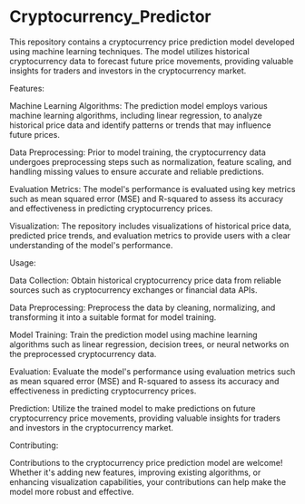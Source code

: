 # Cryptocurrency_Predictor
This repository contains a cryptocurrency price prediction model developed using machine learning techniques. The model utilizes historical cryptocurrency data to forecast future price movements, providing valuable insights for traders and investors in the cryptocurrency market.

Features:

Machine Learning Algorithms: The prediction model employs various machine learning algorithms, including linear regression, to analyze historical price data and identify patterns or trends that may influence future prices.

Data Preprocessing: Prior to model training, the cryptocurrency data undergoes preprocessing steps such as normalization, feature scaling, and handling missing values to ensure accurate and reliable predictions.

Evaluation Metrics: The model's performance is evaluated using key metrics such as mean squared error (MSE) and R-squared to assess its accuracy and effectiveness in predicting cryptocurrency prices.

Visualization: The repository includes visualizations of historical price data, predicted price trends, and evaluation metrics to provide users with a clear understanding of the model's performance.

Usage:

Data Collection: Obtain historical cryptocurrency price data from reliable sources such as cryptocurrency exchanges or financial data APIs.

Data Preprocessing: Preprocess the data by cleaning, normalizing, and transforming it into a suitable format for model training.

Model Training: Train the prediction model using machine learning algorithms such as linear regression, decision trees, or neural networks on the preprocessed cryptocurrency data.

Evaluation: Evaluate the model's performance using evaluation metrics such as mean squared error (MSE) and R-squared to assess its accuracy and effectiveness in predicting cryptocurrency prices.

Prediction: Utilize the trained model to make predictions on future cryptocurrency price movements, providing valuable insights for traders and investors in the cryptocurrency market.

Contributing:

Contributions to the cryptocurrency price prediction model are welcome! Whether it's adding new features, improving existing algorithms, or enhancing visualization capabilities, your contributions can help make the model more robust and effective.
